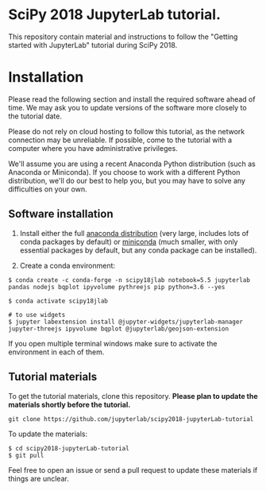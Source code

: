 # SciPy 2018 JupyterLab tutorial.

This repository contain material and instructions to follow the "Getting started with JupyterLab" tutorial during SciPy 2018.

# Installation

Please read the following section and install the required software ahead of
time. We may ask you to update versions of the software more closely to the
tutorial date.

Please do not rely on cloud hosting to follow this tutorial, as the network
connection may be unreliable. If possible, come to the tutorial with a computer
where you have administrative privileges.

We'll assume you are using a recent Anaconda Python distribution (such as Anaconda or
Miniconda). If you choose to work with a different Python distribution, we'll do
our best to help you, but you may have to solve any difficulties on your own.

## Software installation

1. Install either the full [anaconda distribution](https://www.anaconda.com/download/) (very large, includes lots of conda packages by default) or [miniconda](https://conda.io/miniconda.html) (much smaller, with only essential packages by default, but any conda package can be installed).

2. Create a conda environment:

```
$ conda create -c conda-forge -n scipy18jlab notebook=5.5 jupyterlab pandas nodejs bqplot ipyvolume pythreejs pip python=3.6 --yes

$ conda activate scipy18jlab

# to use widgets
$ jupyter labextension install @jupyter-widgets/jupyterlab-manager jupyter-threejs ipyvolume bqplot @jupyterlab/geojson-extension
```

If you open multiple terminal windows make sure to activate the environment in each of them.


## Tutorial materials

To get the tutorial materials, clone this repository. **Please plan to update the materials shortly before the tutorial.**

```
git clone https://github.com/jupyterlab/scipy2018-jupyterLab-tutorial
```

To update the materials:
```
$ cd scipy2018-jupyterLab-tutorial
$ git pull
```

Feel free to open an issue or send a pull request to update these materials if things are unclear.

